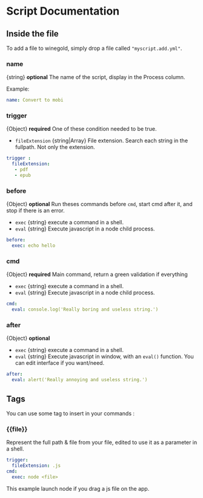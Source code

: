 # Script Documentation


## Inside the file

To add a file to winegold, simply drop a file called `"myscript.add.yml"`.

### name

{string} **optional** The name of the script, display in the Process column.

Example:

```yaml
name: Convert to mobi
```

### trigger

{Object} **required** One of these condition needed to be true.

* `fileExtension` {string|Array} File extension. Search each string in the fullpath. Not only the extension.

```yaml
trigger :
  fileExtension:
   - pdf
   - epub
```

### before

{Object} **optional** Run theses commands before `cmd`, start cmd after it, and stop if there is an error.

* `exec` {string} execute a command in a shell.
* `eval` {string} Execute javascript in a node child process.

```yaml
before:
  exec: echo hello
```

### cmd

{Object} **required** Main command, return a green validation if everything

* `exec` {string} execute a command in a shell.
* `eval` {string} Execute javascript in a node child process.

```yaml
cmd:
  eval: console.log('Really boring and useless string.')
```

### after

{Object} **optional**

* `exec` {string} execute a command in a shell.
* `eval` {string} Execute javascript in window, with an `eval()` function. You can edit interface if you want/need.

```yaml
after:
  eval: alert('Really annoying and useless string.')
```
## Tags

You can use some tag to insert in your commands :

### {{file}}

Represent the full path & file from your file, edited to use it as a parameter in a shell.

```yaml
trigger:
  fileExtension: .js
cmd:
  exec: node <file>
```

This example launch node if you drag a js file on the app.
